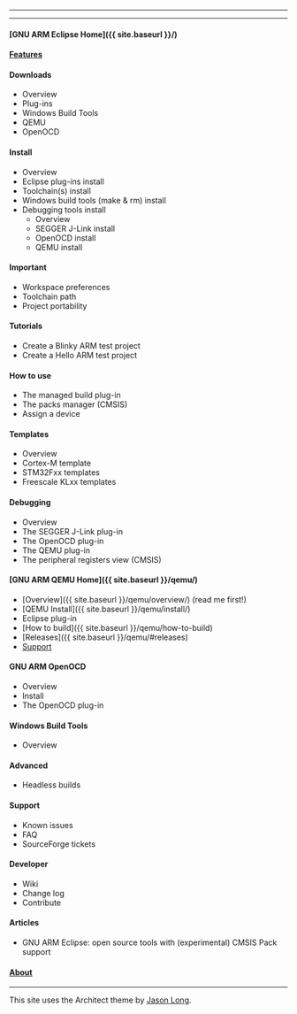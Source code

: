 
---

---

#### [GNU ARM Eclipse Home]({{ site.baseurl }}/)

#### [Features](features)

#### Downloads

* Overview
* Plug-ins
* Windows Build Tools
* QEMU
* OpenOCD

#### Install

* Overview
* Eclipse plug-ins install
* Toolchain(s) install
* Windows build tools (make & rm) install
* Debugging tools install
  * Overview
  * SEGGER J-Link install
  * OpenOCD install
  * QEMU install

#### Important

* Workspace preferences
* Toolchain path
* Project portability

#### Tutorials

* Create a Blinky ARM test project
* Create a Hello ARM test project

#### How to use

* The managed build plug-in
* The packs manager (CMSIS)
* Assign a device

#### Templates

* Overview
* Cortex-M template
* STM32Fxx templates
* Freescale KLxx templates

#### Debugging

* Overview
* The SEGGER J-Link plug-in
* The OpenOCD plug-in
* The QEMU plug-in
* The peripheral registers view (CMSIS)

#### [GNU ARM QEMU Home]({{ site.baseurl }}/qemu/)

* [Overview]({{ site.baseurl }}/qemu/overview/) (read me first!)
* [QEMU Install]({{ site.baseurl }}/qemu/install/)
* Eclipse plug-in
* [How to build]({{ site.baseurl }}/qemu/how-to-build)
* [Releases]({{ site.baseurl }}/qemu/#releases)
* [Support](https://github.com/gnuarmeclipse/qemu/issues/1)

#### GNU ARM OpenOCD

* Overview
* Install
* The OpenOCD plug-in

#### Windows Build Tools

* Overview

#### Advanced

* Headless builds

#### Support

* Known issues
* FAQ
* SourceForge tickets

#### Developer

* Wiki
* Change log
* Contribute

#### Articles
* GNU ARM Eclipse: open source tools with (experimental) CMSIS Pack support

#### [About]()

- - -

This site uses the Architect theme by [Jason Long](https://twitter.com/jasonlong).
